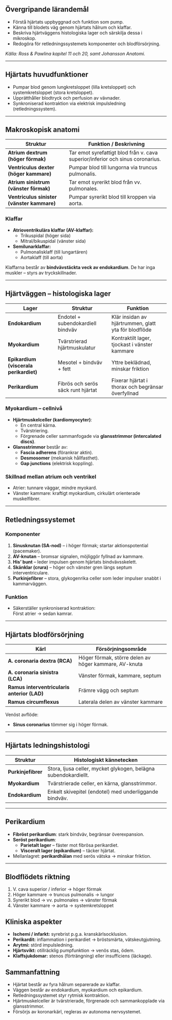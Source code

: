 ## Övergripande lärandemål
- Förstå hjärtats uppbyggnad och funktion som pump.  
- Känna till blodets väg genom hjärtats hålrum och klaffar.  
- Beskriva hjärtväggens histologiska lager och särskilja dessa i mikroskop.  
- Redogöra för retledningssystemets komponenter och blodförsörjning.  

*Källa: Ross & Pawlina kapitel 11 och 20, samt Johansson Anatomi.*

---

## Hjärtats huvudfunktioner
- Pumpar blod genom lungkretsloppet (lilla kretsloppet) och systemkretsloppet (stora kretsloppet).  
- Upprätthåller blodtryck och perfusion av vävnader.  
- Synkroniserad kontraktion via elektrisk impulsledning (retledningssystem).  

---

## Makroskopisk anatomi

| Struktur | Funktion / Beskrivning |
|-----------|-------------------------|
| **Atrium dextrum (höger förmak)** | Tar emot syrefattigt blod från v. cava superior/inferior och sinus coronarius. |
| **Ventriculus dexter (höger kammare)** | Pumpar blod till lungorna via truncus pulmonalis. |
| **Atrium sinistrum (vänster förmak)** | Tar emot syrerikt blod från vv. pulmonales. |
| **Ventriculus sinister (vänster kammare)** | Pumpar syrerikt blod till kroppen via aorta. |

### Klaffar
- **Atrioventrikulära klaffar (AV-klaffar):**  
  - Trikuspidal (höger sida)  
  - Mitral/bikuspidal (vänster sida)
- **Semilunarklaffar:**  
  - Pulmonalisklaff (till lungartären)  
  - Aortaklaff (till aorta)

Klaffarna består av **bindvävstäckta veck av endokardium**. De har inga muskler – styrs av tryckskillnader.

---

## Hjärtväggen – histologiska lager

| Lager | Struktur | Funktion |
|--------|-----------|-----------|
| **Endokardium** | Endotel + subendokardiell bindväv | Klär insidan av hjärtrummen, glatt yta för blodflöde |
| **Myokardium** | Tvärstrierad hjärtmuskulatur | Kontraktilt lager, tjockast i vänster kammare |
| **Epikardium (viscerala perikardiet)** | Mesotel + bindväv + fett | Yttre beklädnad, minskar friktion |
| **Perikardium** | Fibrös och serös säck runt hjärtat | Fixerar hjärtat i thorax och begränsar överfyllnad |

### Myokardium – cellnivå
- **Hjärtmuskelceller (kardiomyocyter)**:
  - En central kärna.  
  - Tvärstriering.  
  - Förgrenade celler sammanfogade via **glansstrimmor (intercalated discs)**.  
- **Glansstrimmor** består av:
  - **Fascia adherens** (förankrar aktin).  
  - **Desmosomer** (mekanisk hållfasthet).  
  - **Gap junctions** (elektrisk koppling).  

### Skillnad mellan atrium och ventrikel
- Atrier: tunnare väggar, mindre myokard.  
- Vänster kammare: kraftigt myokardium, cirkulärt orienterade muskelfibrer.  

---

## Retledningssystemet

### Komponenter
1. **Sinusknutan (SA-nod)** – i höger förmak; startar aktionspotential (pacemaker).  
2. **AV-knutan** – bromsar signalen, möjliggör fyllnad av kammare.  
3. **His’ bunt** – leder impulsen genom hjärtats bindvävsskelett.  
4. **Skänklar (crura)** – höger och vänster gren längs septum interventriculare.  
5. **Purkinjefibrer** – stora, glykogenrika celler som leder impulser snabbt i kammarväggen.  

### Funktion
- Säkerställer synkroniserad kontraktion:  
  Först atrier → sedan kamrar.  

---

## Hjärtats blodförsörjning

| Kärl | Försörjningsområde |
|-------|--------------------|
| **A. coronaria dextra (RCA)** | Höger förmak, större delen av höger kammare, AV-knuta |
| **A. coronaria sinistra (LCA)** | Vänster förmak, kammare, septum |
| **Ramus interventricularis anterior (LAD)** | Främre vägg och septum |
| **Ramus circumflexus** | Laterala delen av vänster kammare |

Venöst avflöde:  
- **Sinus coronarius** tömmer sig i höger förmak.

---

## Hjärtats ledningshistologi

| Struktur | Histologiskt kännetecken |
|-----------|---------------------------|
| **Purkinjefibrer** | Stora, ljusa celler, mycket glykogen, belägna subendokardiellt. |
| **Myokardium** | Tvärstrierade celler, en kärna, glansstrimmor. |
| **Endokardium** | Enkelt skivepitel (endotel) med underliggande bindväv. |

---

## Perikardium

- **Fibröst perikardium**: stark bindväv, begränsar överexpansion.  
- **Seröst perikardium**:  
  - **Parietalt lager** – fäster mot fibrösa perikardiet.  
  - **Visceralt lager (epikardium)** – täcker hjärtat.  
- Mellanlagret: **perikardhålan** med serös vätska → minskar friktion.

---

## Blodflödets riktning

1. V. cava superior / inferior → höger förmak  
2. Höger kammare → truncus pulmonalis → lungor  
3. Syrerikt blod → vv. pulmonales → vänster förmak  
4. Vänster kammare → aorta → systemkretsloppet  
## Kliniska aspekter

- **Ischemi / infarkt:** syrebrist p.g.a. kranskärlsocklusion.  
- **Perikardit:** inflammation i perikardiet → bröstsmärta, vätskeutgjutning.  
- **Arytmi:** störd impulsledning.  
- **Hjärtsvikt:** otillräcklig pumpfunktion → venös stas, ödem.  
- **Klaffsjukdomar:** stenos (förträngning) eller insufficiens (läckage).  
## Sammanfattning
- Hjärtat består av fyra hålrum separerade av klaffar.  
- Väggen består av endokardium, myokardium och epikardium.  
- Retledningssystemet styr rytmisk kontraktion.  
- Hjärtmuskelceller är tvärstrierade, förgrenade och sammankopplade via glansstrimmor.  
- Försörjs av koronarkärl, regleras av autonoma nervsystemet.  
